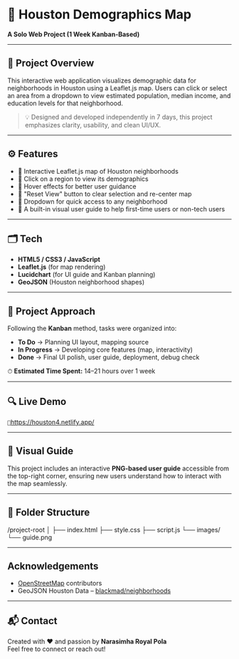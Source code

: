 # 🌆 Houston Demographics Map  
**A Solo Web Project (1 Week Kanban-Based)**  

---

## 📌 Project Overview  
This interactive web application visualizes demographic data for neighborhoods in Houston using a Leaflet.js map. Users can click or select an area from a dropdown to view estimated population, median income, and education levels for that neighborhood.

> 💡 Designed and developed independently in 7 days, this project emphasizes clarity, usability, and clean UI/UX.

---

## ⚙️ Features  
- 📍 Interactive Leaflet.js map of Houston neighborhoods  
- 🎯 Click on a region to view its demographics  
- 🧠 Hover effects for better user guidance  
- 🔄 "Reset View" button to clear selection and re-center map  
- 📂 Dropdown for quick access to any neighborhood  
- 📸 A built-in visual user guide to help first-time users or non-tech users

---

## 🗂 Tech  
- **HTML5 / CSS3 / JavaScript**  
- **Leaflet.js** (for map rendering)  
- **Lucidchart** (for UI guide and Kanban planning)  
- **GeoJSON** (Houston neighborhood shapes)  

---

## 🧠 Project Approach  
Following the **Kanban** method, tasks were organized into:
- **To Do** → Planning UI layout, mapping source
- **In Progress** → Developing core features (map, interactivity)
- **Done** → Final UI polish, user guide, deployment, debug check

⏱ **Estimated Time Spent:** 14–21 hours over 1 week

---

## 🔍 Live Demo  

`🔗`https://houston4.netlify.app/

---

## 📸 Visual Guide  
This project includes an interactive **PNG-based user guide** accessible from the top-right corner, ensuring new users understand how to interact with the map seamlessly.

---

## 📁 Folder Structure  

/project-root
│
├── index.html
├── style.css
├── script.js
└── images/
    └── guide.png
    
---

## Acknowledgements  
- [OpenStreetMap](https://www.openstreetmap.org/) contributors  
- GeoJSON Houston Data – [blackmad/neighborhoods](https://github.com/blackmad/neighborhoods)

---

## 📬 Contact  
Created with ❤️ and passion by **Narasimha Royal Pola**  
Feel free to connect or reach out!

